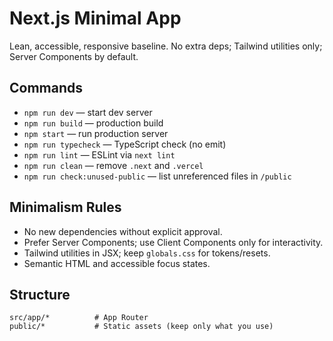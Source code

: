 # Next.js Minimal App

Lean, accessible, responsive baseline. No extra deps; Tailwind utilities only; Server Components by default.

## Commands
- `npm run dev` — start dev server
- `npm run build` — production build
- `npm start` — run production server
- `npm run typecheck` — TypeScript check (no emit)
- `npm run lint` — ESLint via `next lint`
- `npm run clean` — remove `.next` and `.vercel`
- `npm run check:unused-public` — list unreferenced files in `/public`

## Minimalism Rules
- No new dependencies without explicit approval.
- Prefer Server Components; use Client Components only for interactivity.
- Tailwind utilities in JSX; keep `globals.css` for tokens/resets.
- Semantic HTML and accessible focus states.

## Structure
```
src/app/*          # App Router
public/*           # Static assets (keep only what you use)
```

